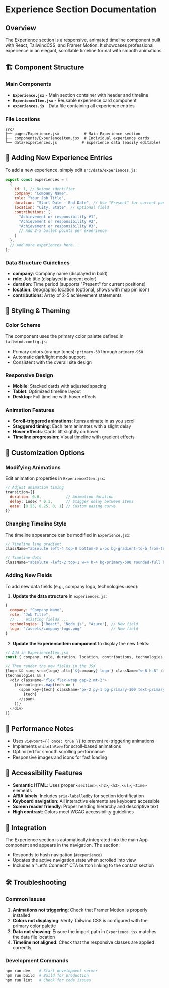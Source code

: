 # Experience Section Documentation

## Overview
The Experience section is a responsive, animated timeline component built with React, TailwindCSS, and Framer Motion. It showcases professional experience in an elegant, scrollable timeline format with smooth animations.

## 🏗️ Component Structure

### Main Components
- **`Experience.jsx`** - Main section container with header and timeline
- **`ExperienceItem.jsx`** - Reusable experience card component
- **`experiences.js`** - Data file containing all experience entries

### File Locations
```
src/
├── pages/Experience.jsx           # Main Experience section
├── components/ExperienceItem.jsx  # Individual experience cards
└── data/experiences.js           # Experience data (easily editable)
```

## 📝 Adding New Experience Entries

To add a new experience, simply edit `src/data/experiences.js`:

```javascript
export const experiences = [
  {
    id: 1, // Unique identifier
    company: "Company Name",
    role: "Your Job Title",
    duration: "Start Date – End Date", // Use "Present" for current positions
    location: "City, State", // Optional field
    contributions: [
      "Achievement or responsibility #1",
      "Achievement or responsibility #2",
      "Achievement or responsibility #3",
      // Add 2-5 bullet points per experience
    ]
  },
  // Add more experiences here...
];
```

### Data Structure Guidelines
- **company**: Company name (displayed in bold)
- **role**: Job title (displayed in accent color)
- **duration**: Time period (supports "Present" for current positions)
- **location**: Geographic location (optional, shows with map pin icon)
- **contributions**: Array of 2-5 achievement statements

## 🎨 Styling & Theming

### Color Scheme
The component uses the primary color palette defined in `tailwind.config.js`:
- Primary colors (orange tones): `primary-50` through `primary-950`
- Automatic dark/light mode support
- Consistent with the overall site design

### Responsive Design
- **Mobile**: Stacked cards with adjusted spacing
- **Tablet**: Optimized timeline layout
- **Desktop**: Full timeline with hover effects

### Animation Features
- **Scroll-triggered animations**: Items animate in as you scroll
- **Staggered timing**: Each item animates with a slight delay
- **Hover effects**: Cards lift slightly on hover
- **Timeline progression**: Visual timeline with gradient effects

## 🔧 Customization Options

### Modifying Animations
Edit animation properties in `ExperienceItem.jsx`:
```javascript
// Adjust animation timing
transition={{
  duration: 0.6,           // Animation duration
  delay: index * 0.1,      // Stagger delay between items
  ease: [0.25, 0.25, 0, 1] // Custom easing curve
}}
```

### Changing Timeline Style
The timeline appearance can be modified in `Experience.jsx`:
```javascript
// Timeline line gradient
className="absolute left-4 top-0 bottom-0 w-px bg-gradient-to-b from-transparent via-primary-500/20 to-transparent"

// Timeline dots
className="absolute -left-2 top-1 w-4 h-4 bg-primary-500 rounded-full border-4 border-gray-50 dark:border-gray-900 shadow-lg"
```

### Adding New Fields
To add new data fields (e.g., company logo, technologies used):

1. **Update the data structure** in `experiences.js`:
```javascript
{
  company: "Company Name",
  role: "Job Title",
  // ... existing fields ...
  technologies: ["React", "Node.js", "Azure"], // New field
  logo: "/assets/company-logo.png"             // New field
}
```

2. **Update the ExperienceItem component** to display the new fields:
```javascript
// Add in ExperienceItem.jsx
const { company, role, duration, location, contributions, technologies, logo } = experience;

// Then render the new fields in the JSX
{logo && <img src={logo} alt={`${company} logo`} className="w-8 h-8" />}
{technologies && (
  <div className="flex flex-wrap gap-2 mt-2">
    {technologies.map(tech => (
      <span key={tech} className="px-2 py-1 bg-primary-100 text-primary-700 rounded text-sm">
        {tech}
      </span>
    ))}
  </div>
)}
```

## 🚀 Performance Notes

- Uses `viewport={{ once: true }}` to prevent re-triggering animations
- Implements `whileInView` for scroll-based animations
- Optimized for smooth scrolling performance
- Responsive images and icons for fast loading

## 🎯 Accessibility Features

- **Semantic HTML**: Uses proper `<section>`, `<h2>`, `<h3>`, `<ul>`, `<time>` elements
- **ARIA labels**: Includes `aria-labelledby` for section identification
- **Keyboard navigation**: All interactive elements are keyboard accessible
- **Screen reader friendly**: Proper heading hierarchy and descriptive text
- **High contrast**: Colors meet WCAG accessibility guidelines

## 🔄 Integration

The Experience section is automatically integrated into the main App component and appears in the navigation. The section:
- Responds to hash navigation (`#experience`)
- Updates the active navigation state when scrolled into view
- Includes a "Let's Connect" CTA button linking to the contact section

## 🛠️ Troubleshooting

### Common Issues

1. **Animations not triggering**: Check that Framer Motion is properly installed
2. **Colors not displaying**: Verify Tailwind CSS is configured with the primary color palette
3. **Data not showing**: Ensure the import path in `Experience.jsx` matches the data file location
4. **Timeline not aligned**: Check that the responsive classes are applied correctly

### Development Commands
```bash
npm run dev    # Start development server
npm run build  # Build for production
npm run lint   # Check for code issues
```
